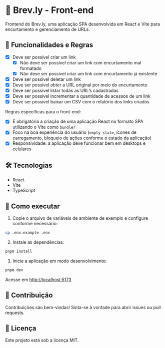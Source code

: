 # 🔗 Brev.ly - Front-end

Frontend do Brev.ly, uma aplicação SPA desenvolvida em React e Vite para encurtamento e gerenciamento de URLs.

## 🚀 Funcionalidades e Regras

- [x]  Deve ser possível criar um link
    - [x]  Não deve ser possível criar um link com encurtamento mal formatado
    - [x]  Não deve ser possível criar um link com encurtamento já existente
- [x]  Deve ser possível deletar um link
- [x]  Deve ser possível obter a URL original por meio do encurtamento
- [x]  Deve ser possível listar todas as URL’s cadastradas
- [x]  Deve ser possível incrementar a quantidade de acessos de um link
- [x]  Deve ser possível baixar um CSV com o relatório dos links criados

Regras específicas para o front-end:

- [x]  É obrigatória a criação de uma aplicação React no formato SPA utilizando o Vite como `bundler`
- [x]  Foco na boa experiência do usuário (`empty state`, ícones de carregamento, bloqueio de ações conforme o estado da aplicação)
- [x]  Responsividade: a aplicação deve funcionar bem em desktops e celulares

## 🛠️ Tecnologias

- React
- Vite
- TypeScript

## 🚀 Como executar

1. Copie o arquivo de variáveis de ambiente de exemplo e configure conforme necessário:

```bash
cp .env.example .env
```

2. Instale as dependências:

```bash
pnpm install
```

3. Inicie a aplicação em modo desenvolvimento:

```bash
pnpm dev
```

Acesse em [http://localhost:5173](http://localhost:5173)

## 🤝 Contribuição

Contribuições são bem-vindas! Sinta-se à vontade para abrir issues ou pull requests.

## 📄 Licença

Este projeto está sob a licença MIT.